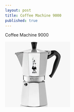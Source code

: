 ```yaml
---
layout: post
title: Coffee Machine 9000
published: true
---
```


Coffee Machine 9000

![coffee](../assets/coffee.jpg)
